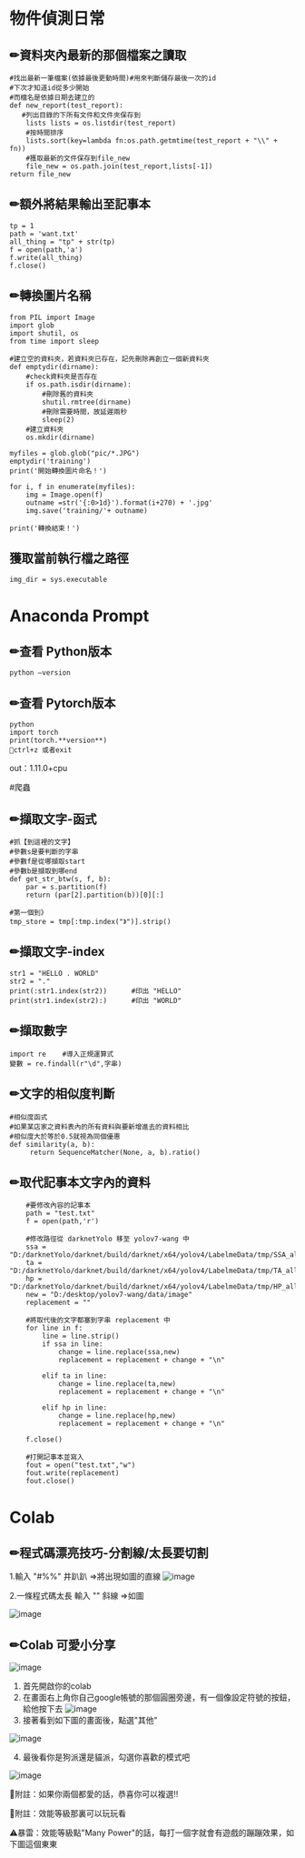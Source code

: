 # 物件偵測日常
## ✏資料夾內最新的那個檔案之讀取
    #找出最新一筆檔案(依據最後更動時間)#用來判斷儲存最後一次的id
    #下次才知道id從多少開始
    #而檔名是依據日期去建立的
    def new_report(test_report): 
       #列出目錄的下所有文件和文件夾保存到
        lists lists = os.listdir(test_report) 
        #按時間排序 
        lists.sort(key=lambda fn:os.path.getmtime(test_report + "\\" + fn)) 
        #獲取最新的文件保存到file_new  
        file_new = os.path.join(test_report,lists[-1]) 
    return file_new
    
## ✏額外將結果輸出至記事本
    tp = 1
    path = 'want.txt'
    all_thing = "tp" + str(tp)
    f = open(path,'a')
    f.write(all_thing)
    f.close()
    
## ✏轉換圖片名稱
    from PIL import Image
    import glob
    import shutil, os
    from time import sleep

    #建立空的資料夾，若資料夾已存在，記先刪除再創立一個新資料夾
    def emptydir(dirname):
        #check資料夾是否存在
        if os.path.isdir(dirname):
            #刪除舊的資料夾
            shutil.rmtree(dirname)
            #刪除需要時間，故延遲兩秒
            sleep(2)
        #建立資料夾
        os.mkdir(dirname)

    myfiles = glob.glob("pic/*.JPG")
    emptydir('training')
    print('開始轉換圖片命名！')

    for i, f in enumerate(myfiles):
        img = Image.open(f)
        outname =str('{:0>1d}').format(i+270) + '.jpg'
        img.save('training/'+ outname)

    print('轉換結束！')

## 獲取當前執行檔之路徑
    img_dir = sys.executable
    
# Anaconda Prompt
## ✏查看 Python版本
    python —version

## ✏查看 Pytorch版本
    python 
    import torch
    print(torch.**version**)
    👋ctrl+z 或者exit
out：1.11.0+cpu

#爬蟲
## ✏擷取文字-函式
    #抓【到這裡的文字】
    #參數s是要判斷的字串
    #參數f是從哪擷取start
    #參數b是擷取到哪end
    def get_str_btw(s, f, b): 
        par = s.partition(f) 
        return (par[2].partition(b))[0][:]  
        
    #第一個到》
    tmp_store = tmp[:tmp.index("》")].strip() 

## ✏擷取文字-index
    str1 = "HELLO . WORLD"
    str2 = "."
    print(:str1.index(str2))      #印出 "HELLO"
    print(str1.index(str2):)      #印出 "WORLD"

## ✏擷取數字
    import re    #導入正規運算式
    變數 = re.findall(r"\d",字串)

## ✏文字的相似度判斷
    #相似度函式
    #如果某店家之資料表內的所有資料與要新增進去的資料相比
    #相似度大於等於0.5就視為同個優惠 
    def similarity(a, b): 
         return SequenceMatcher(None, a, b).ratio() 

## ✏取代記事本文字內的資料
        #要修改內容的記事本
        path = "test.txt"
        f = open(path,'r')

        #修改路徑從 darknetYolo 移至 yolov7-wang 中
        ssa = "D:/darknetYolo/darknet/build/darknet/x64/yolov4/LabelmeData/tmp/SSA_all"
        ta = "D:/darknetYolo/darknet/build/darknet/x64/yolov4/LabelmeData/tmp/TA_all"
        hp = "D:/darknetYolo/darknet/build/darknet/x64/yolov4/LabelmeData/tmp/HP_all"
        new = "D:/desktop/yolov7-wang/data/image"
        replacement = ""

        #將取代後的文字都塞到字串 replacement 中
        for line in f:
            line = line.strip()
            if ssa in line:
                change = line.replace(ssa,new)
                replacement = replacement + change + "\n"

            elif ta in line:
                change = line.replace(ta,new)
                replacement = replacement + change + "\n"

            elif hp in line:
                change = line.replace(hp,new)
                replacement = replacement + change + "\n"

        f.close()

        #打開記事本並寫入
        fout = open("test.txt","w")
        fout.write(replacement)
        fout.close()

# Colab
## ✏程式碼漂亮技巧-分割線/太長要切割
1.輸入 "#%%" 井趴趴
=>將出現如圖的直線
![image](https://user-images.githubusercontent.com/46515944/177496418-b0644aa6-dfa3-4e34-a56b-112d5dd8cccd.png)


2.一條程式碼太長
輸入 "\" 斜線 =>如圖

![image](https://user-images.githubusercontent.com/46515944/177496439-939f0457-3fe3-437a-977b-7928c16fdff7.png)

## ✏Colab 可愛小分享
![image](https://user-images.githubusercontent.com/46515944/177496813-34120a7d-ab98-4fde-93b5-3af2eb00c093.png)
1. 首先開啟你的colab
2. 在畫面右上角你自己google帳號的那個圓圈旁邊，有一個像設定符號的按鈕，給他按下去
![image](https://user-images.githubusercontent.com/46515944/177497022-1bc96b95-96cd-4e7b-b14b-da66d6d358f7.png)
3. 接著看到如下圖的畫面後，點選"其他"

![image](https://user-images.githubusercontent.com/46515944/177496969-9cfc4a94-bc49-400e-b9ae-b42ae13947fb.png)

4. 最後看你是狗派還是貓派，勾選你喜歡的模式吧

![image](https://user-images.githubusercontent.com/46515944/177496932-eca25d6b-299a-40d4-afb5-2f14d75e624f.png)

🌱附註：如果你兩個都愛的話，恭喜你可以複選!!

🌱附註：效能等級那裏可以玩玩看

⚠暴雷：效能等級點"Many Power"的話，每打一個字就會有遊戲的蹦蹦效果，如下圖這個東東
